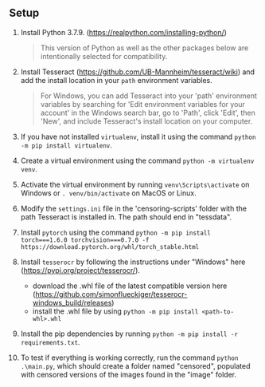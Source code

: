 ## Setup


1. Install Python 3.7.9. (https://realpython.com/installing-python/)

    > This version of Python as well as the other packages below are intentionally selected for compatibility.

2. Install Tesseract (https://github.com/UB-Mannheim/tesseract/wiki) and add the install location in your `path` environment variables. 

    > For Windows, you can add Tesseract into your 'path' environment variables by searching for 'Edit environment variables for your account' in the Windows search bar, go to 'Path', click 'Edit', then 'New', and include Tesseract's install location on your computer. 

3. If you have not installed `virtualenv`, install it using the command `python -m pip install virtualenv`.

4. Create a virtual environment using the command `python -m virtualenv venv`.

5. Activate the virtual environment by running `venv\Scripts\activate` on Windows or `. venv/bin/activate` on MacOS or Linux.

6. Modify the `settings.ini` file in the 'censoring-scripts' folder with the path Tesseract is installed in. The path should end in "tessdata".

7. Install `pytorch` using the command `python -m pip install torch===1.6.0 torchvision===0.7.0 -f https://download.pytorch.org/whl/torch_stable.html`

8. Install `tesserocr` by following the instructions under "Windows" here (https://pypi.org/project/tesserocr/).
    - download the .whl file of the latest compatible version here (https://github.com/simonflueckiger/tesserocr-windows_build/releases)
    - install the .whl file by using `python -m pip install <path-to-whl>.whl`

9. Install the pip dependencies by running `python -m pip install -r requirements.txt`.

10. To test if everything is working correctly, run the command `python .\main.py`, which should create a folder named "censored", populated with censored versions of the images found in the "image" folder.
